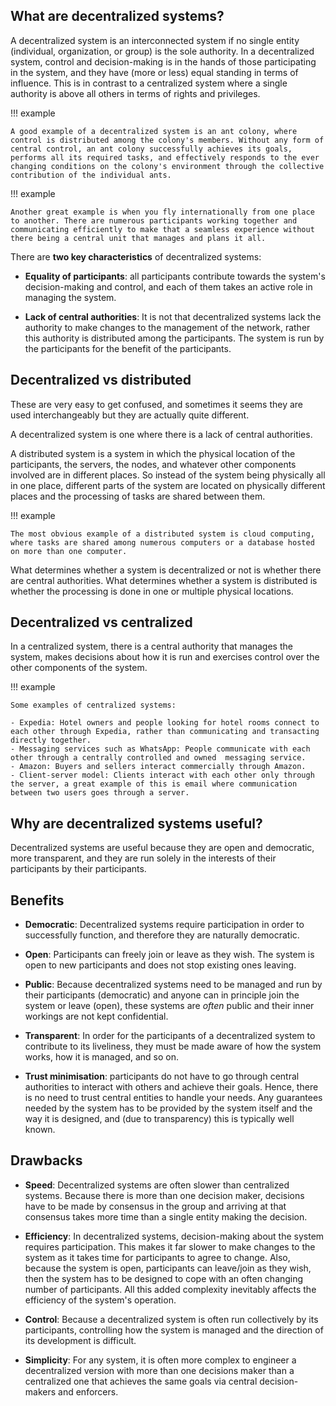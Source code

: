 ## What are decentralized systems?

A decentralized system is an interconnected system if no single entity (individual, organization, or group) is the sole authority. In a decentralized system, control and decision-making is in the hands of those participating in the system, and they have (more or less) equal standing in terms of influence. This is in contrast to a centralized system where a single authority is above all others in terms of rights and privileges.

!!! example

    A good example of a decentralized system is an ant colony, where control is distributed among the colony's members. Without any form of central control, an ant colony successfully achieves its goals, performs all its required tasks, and effectively responds to the ever changing conditions on the colony's environment through the collective contribution of the individual ants. 

!!! example 

    Another great example is when you fly internationally from one place to another. There are numerous participants working together and communicating efficiently to make that a seamless experience without there being a central unit that manages and plans it all.

There are **two key characteristics** of decentralized systems:

* **Equality of participants**: all participants contribute towards the system's decision-making and control, and each of them takes an active role in managing the system.

* **Lack of central authorities**: It is not that decentralized systems lack the authority to make changes to the management of the network, rather this authority is distributed among the participants. The system is run by the participants for the benefit of the participants.

## Decentralized vs distributed

These are very easy to get confused, and sometimes it seems they are used interchangeably but they are actually quite different.

A decentralized system is one where there is a lack of central authorities.

A distributed system is a system in which the physical location of the participants, the servers, the nodes, and whatever other components involved are in different places. So instead of the system being physically all in one place, different parts of the system are located on physically different places and the processing of tasks are shared between them.

!!! example

    The most obvious example of a distributed system is cloud computing, where tasks are shared among numerous computers or a database hosted on more than one computer.

What determines whether a system is decentralized or not is whether there are central authorities. What determines whether a system is distributed is whether the processing is done in one or multiple physical locations.

## Decentralized vs centralized

In a centralized system, there is a central authority that manages the system, makes decisions about how it is run and exercises control over the other components of the system. 

!!! example

    Some examples of centralized systems:

    - Expedia: Hotel owners and people looking for hotel rooms connect to each other through Expedia, rather than communicating and transacting directly together.
    - Messaging services such as WhatsApp: People communicate with each other through a centrally controlled and owned  messaging service.
    - Amazon: Buyers and sellers interact commercially through Amazon.
    - Client-server model: Clients interact with each other only through the server, a great example of this is email where communication between two users goes through a server.  

## Why are decentralized systems useful?

Decentralized systems are useful because they are open and democratic, more transparent, and they are run solely in the interests of their participants by their participants.  

## Benefits

* **Democratic**: Decentralized systems require participation in order to successfully function, and therefore they are naturally democratic.

* **Open**: Participants can freely join or leave as they wish. The system is open to new participants and does not stop existing ones leaving.

* **Public**: Because decentralized systems need to be managed and run by their participants (democratic) and anyone can in principle join the system or leave (open), these systems are _often_ public and their inner workings are not kept confidential.

* **Transparent**: In order for the participants of a decentralized system to contribute to its liveliness, they must be made aware of how the system works, how it is managed, and so on. 

* **Trust minimisation**: participants do not have to go through central authorities to interact with others and achieve their goals. Hence, there is no need to trust central entities to handle your needs. Any guarantees needed by the system has to be provided by the system itself and the way it is designed, and (due to transparency) this is typically well known.

## Drawbacks

* **Speed**: Decentralized systems are often slower than centralized systems. Because there is more than one decision maker, decisions have to be made by consensus in the group and arriving at that consensus takes more time than a single entity making the decision. 

* **Efficiency**: In decentralized systems, decision-making about the system requires participation. This makes it far slower to make changes to the system as it takes time for participants to agree to change. Also, because the system is open, participants can leave/join as they wish, then the system has to be designed to cope with an often changing number of participants. All this added complexity inevitably affects the efficiency of the system's operation.

* **Control**: Because a decentralized system is often run collectively by its participants, controlling how the system is managed and the direction of its development is difficult.

* **Simplicity**: For any system, it is often more complex to engineer a decentralized version with more than one decisions maker than a centralized one that achieves the same goals via central decision-makers and enforcers.
